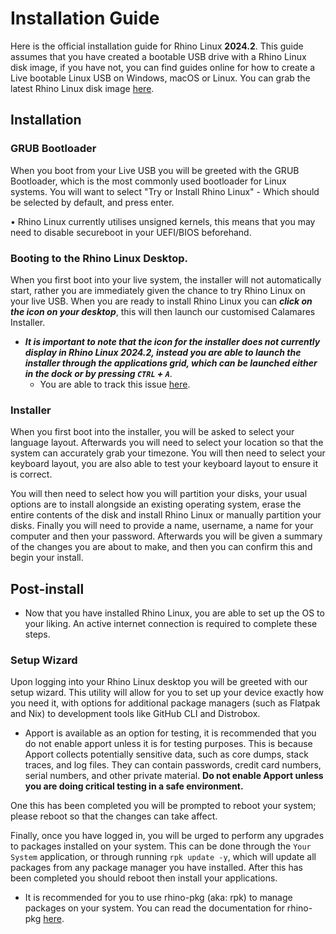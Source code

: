 # Installation Guide

Here is the official installation guide for Rhino Linux **2024.2**. This guide assumes that you have created a bootable USB drive with a Rhino Linux disk image, if you have not, you can find guides online for how to create a Live bootable Linux USB on Windows, macOS or Linux. You can grab the latest Rhino Linux disk image [here](https://rhinolinux.org/download).

## Installation

### GRUB Bootloader
When you boot from your Live USB you will be greeted with the GRUB Bootloader, which is the most commonly used bootloader for Linux systems. You will want to select "Try or Install Rhino Linux" - Which should be selected by default, and press enter.

• Rhino Linux currently utilises unsigned kernels, this means that you may need to disable secureboot in your UEFI/BIOS beforehand.

### Booting to the Rhino Linux Desktop.

When you first boot into your live system, the installer will not automatically start, rather you are immediately given the chance to try Rhino Linux on your live USB. When you are ready to install Rhino Linux you can ***click on the icon on your desktop***, this will then launch our customised Calamares Installer.

- ***It is important to note that the icon for the installer does not currently display in Rhino Linux 2024.2, instead you are able to launch the installer through the applications grid, which can be launched either in the dock or by pressing `CTRL` + `A`***.
    - You are able to track this issue [here](#).

### Installer

When you first boot into the installer, you will be asked to select your language layout. Afterwards you will need to select your location so that the system can accurately grab your timezone. You will then need to select your keyboard layout, you are also able to test your keyboard layout to ensure it is correct.

You will then need to select how you will partition your disks, your usual options are to install alongside an existing operating system, erase the entire contents of the disk and install Rhino Linux or manually partition your disks. Finally you will need to provide a name, username, a name for your computer and then your password. Afterwards you will be given a summary of the changes you are about to make, and then you can confirm this and begin your install.

## Post-install

- Now that you have installed Rhino Linux, you are able to set up the OS to your liking. An active internet connection is required to complete these steps. 

### Setup Wizard

Upon logging into your Rhino Linux desktop you will be greeted with our setup wizard. This utility will allow for you to set up your device exactly how you need it, with options for additional package managers (such as Flatpak and Nix) to development tools like GitHub CLI and Distrobox.

- Apport is available as an option for testing, it is recommended that you do not enable apport unless it is for testing purposes. This is because Apport collects potentially sensitive data, such as core dumps, stack traces, and log files. They can contain passwords, credit card numbers, serial numbers, and other private material. **Do not enable Apport unless you are doing critical testing in a safe environment.**

One this has been completed you will be prompted to reboot your system; please reboot so that the changes can take affect.

Finally, once you have logged in, you will be urged to perform any upgrades to packages installed on your system. This can be done through the `Your System` application, or through running `rpk update -y`, which will update all packages from any package manager you have installed. After this has been completed you should reboot then install your applications.

- It is recommended for you to use rhino-pkg (aka: rpk) to manage packages on your system. You can read the documentation for rhino-pkg [here]().
